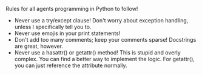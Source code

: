Rules for all agents programming in Python to follow!

- Never use a try/except clause! Don't worry about exception handling, unless I specifically tell you to.
- Never use emojis in your print statements!
- Don't add too many comments; keep your comments sparse! Docstrings are great, however.
- Never use a hasattr() or getattr() method! This is stupid and overly complex. You can find a better way to implement the logic. For getattr(), you can just reference the attribute normally.